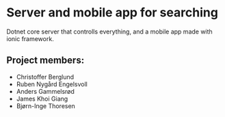 # Server and mobile app for searching #

Dotnet core server that controlls everything, and a mobile app made with ionic framework.

## Project members:  ##
* Christoffer Berglund
* Ruben Nygård Engelsvoll
* Anders Gammelsrød
* James Khoi Giang
* Bjørn-Inge Thoresen
